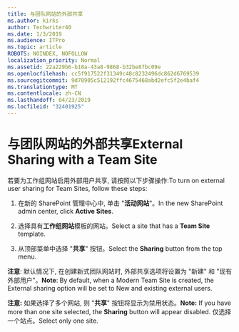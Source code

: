 ```yaml
---
title: 与团队网站的外部共享
ms.author: kirks
author: Techwriter40
ms.date: 1/3/2019
ms.audience: ITPro
ms.topic: article
ROBOTS: NOINDEX, NOFOLLOW
localization_priority: Normal
ms.assetid: 22a229b6-b18a-43a8-9868-b32be87bc09e
ms.openlocfilehash: cc5f917522f31349c48c8232496dc862d6769539
ms.sourcegitcommit: 9d78905c512192ffc4675468abd2efc5f2e4baf4
ms.translationtype: MT
ms.contentlocale: zh-CN
ms.lasthandoff: 04/23/2019
ms.locfileid: "32401925"
---
```

# <a name="external-sharing-with-a-team-site"></a><span data-ttu-id="bbffa-102">与团队网站的外部共享</span><span class="sxs-lookup"><span data-stu-id="bbffa-102">External Sharing with a Team Site</span></span>

<span data-ttu-id="bbffa-103">若要为工作组网站启用外部用户共享, 请按照以下步骤操作:</span><span class="sxs-lookup"><span data-stu-id="bbffa-103">To turn on external user sharing for Team Sites, follow these steps:</span></span> 
  
1. <span data-ttu-id="bbffa-104">在新的 SharePoint 管理中心中, 单击 "**活动网站**"。</span><span class="sxs-lookup"><span data-stu-id="bbffa-104">In the new SharePoint admin center, click **Active Sites**.</span></span>
  
2. <span data-ttu-id="bbffa-105">选择具有**工作组网站**模板的网站。</span><span class="sxs-lookup"><span data-stu-id="bbffa-105">Select a site that has a **Team Site** template.</span></span> 
  
3. <span data-ttu-id="bbffa-106">从顶部菜单中选择 "**共享**" 按钮。</span><span class="sxs-lookup"><span data-stu-id="bbffa-106">Select the **Sharing** button from the top menu.</span></span> 
  
 <span data-ttu-id="bbffa-107">**注意**: 默认情况下, 在创建新式团队网站时, 外部共享选项将设置为 "新建" 和 "现有外部用户"。</span><span class="sxs-lookup"><span data-stu-id="bbffa-107">**Note**: By default, when a Modern Team Site is created, the External sharing option will be set to New and existing external users.</span></span> 
  
 <span data-ttu-id="bbffa-108">**注意:** 如果选择了多个网站, 则 "**共享**" 按钮将显示为禁用状态。</span><span class="sxs-lookup"><span data-stu-id="bbffa-108">**Note:** If you have more than one site selected, the **Sharing** button will appear disabled.</span></span> <span data-ttu-id="bbffa-109">仅选择一个站点。</span><span class="sxs-lookup"><span data-stu-id="bbffa-109">Select only one site.</span></span> 
  

